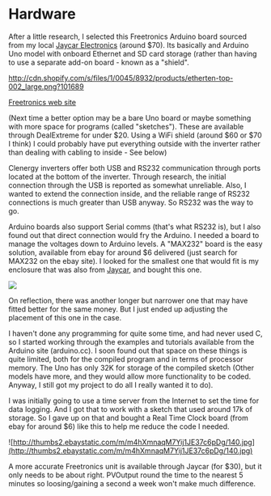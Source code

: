 # Hardware #

After a little research, I selected this Freetronics Arduino board sourced from my local [Jaycar Electronics](http://www.jaycar.com.au/) (around $70).  Its basically and Arduino Uno model with onboard Ethernet and SD card storage (rather than having to use a separate add-on board - known as a "shield".

http://cdn.shopify.com/s/files/1/0045/8932/products/etherten-top-002_large.png?101689

[Freetronics web site](http://www.freetronics.com/collections/all-products/products/etherten#.UD4P3qM4kdh)

(Next time a better option may be a bare Uno board or maybe something with more space for programs (called "sketches").  These are available through DealExtreme for under $20.  Using a WiFi shield (around $60 or $70 I think) I could probably have put everything outside with the inverter rather than dealing with cabling to inside - See below)

Clenergy inverters offer both USB and RS232 communication through ports located at the bottom of the inverter.  Through research, the initial connection through the USB is reported as somewhat unreliable.  Also, I wanted to extend the connection inside, and the reliable range of RS232 connections is much greater than USB anyway.  So RS232 was the way to go.

Arduino boards also support Serial comms (that's what RS232 is), but I also found out that direct connection would fry the Arduino.  I needed a board to manage the voltages down to Arduino levels.  A "MAX232" board is the easy solution, available from ebay for around $6 delivered (just search for MAX232 on the ebay site).  I looked for the smallest one that would fit is my enclosure that was also from [Jaycar](http://www.jaycar.com.au/), and bought this one.

[![](http://www.nbglin.com/cpjsimage/rs232a2.jpg)](http://www.nbglin.com/rs232.htm)

On reflection, there was another longer but narrower one that may have fitted better for the same money.  But I just ended up adjusting the placement of this one in the case.

I haven't done any programming for quite some time, and had never used C, so I started working through the examples and tutorials available from the Arduino site (arduino.cc).  I soon found out that space on these things is quite limited, both for the compiled program and in terms of processor memory.  The Uno has only 32K for storage of the compiled sketch (Other models have more, and they would allow more functionality to be coded.  Anyway, I still got my project to do all I really wanted it to do).

I was initially going to use a time server from the Internet to set the time for data logging.  And I got that to work with a sketch that used around 17k of storage.  So I gave up on that and bought a Real Time Clock board (from ebay for around $6) like this to help me reduce the code I needed.

![http://thumbs2.ebaystatic.com/m/m4hXmnaqM7Yij1JE37c6pDg/140.jpg](http://thumbs2.ebaystatic.com/m/m4hXmnaqM7Yij1JE37c6pDg/140.jpg)

A more accurate Freetronics unit is available through Jaycar (for $30), but it only needs to be about right.  PVOutput round the time to the nearest 5 minutes so loosing/gaining a second a week won't make much difference.
